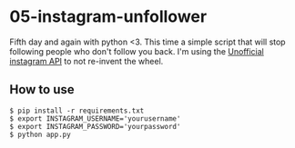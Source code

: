# 05-instagram-unfollower
Fifth day and again with python <3. This time a simple script that will stop following people who don't follow you back. I'm using the [Unofficial instagram API](https://github.com/instagrambot/api) to not re-invent the wheel.


## How to use
```
$ pip install -r requirements.txt
$ export INSTAGRAM_USERNAME='yourusername'
$ export INSTAGRAM_PASSWORD='yourpassword'
$ python app.py
```
